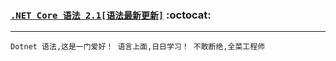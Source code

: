 ### [`.NET Core 语法 2.1[语法最新更新]`](#top) <b id="top"></b>  :octocat:

----
`Dotnet 语法,这是一门爱好！ 语言上面,日日学习！ 不敢断绝,全菜工程师`
